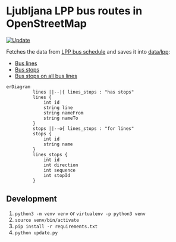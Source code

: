 # Ljubljana LPP bus routes in OpenStreetMap

[![Update](https://github.com/openstreetmap-si/bus-routes-osm-lpp/actions/workflows/update.yaml/badge.svg)](https://github.com/openstreetmap-si/bus-routes-osm-lpp/actions/workflows/update.yaml)

Fetches the data from [LPP bus schedule](https://www.lpp.si/sites/default/files/lpp_vozniredi/iskalnik/index.php) and saves it into [data/lpp](./data/lpp/):

* [Bus lines](data/lpp/lines.csv)
* [Bus stops](data/lpp/stops.csv)
* [Bus stops on all bus lines](data/lpp/lines_stops.csv)

```mermaid
erDiagram
          lines ||--|{ lines_stops : "has stops"
          lines {
              int id
              string line
              string nameFrom
              string nameTo
          }
          stops ||--o{ lines_stops : "for lines"
          stops {
              int id
              string name
          }
          lines_stops {
              int id
              int direction
              int sequence 
              int stopId
          }
```

## Development

1. `python3 -m venv venv` or `virtualenv -p python3 venv`
2. `source venv/bin/activate`
3. `pip install -r requirements.txt`
4. `python update.py`


